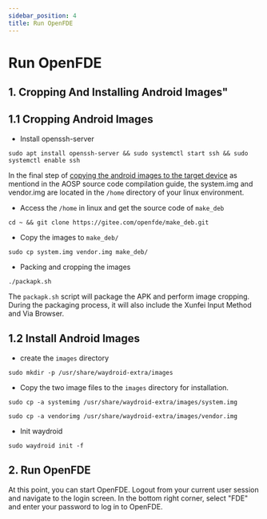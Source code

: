 ```yaml
---
sidebar_position: 4
title: Run OpenFDE
---
```


# Run OpenFDE

## 1. Cropping And Installing Android Images"

## 1.1 Cropping Android Images

- Install openssh-server

```
sudo apt install openssh-server && sudo systemctl start ssh && sudo systemctl enable ssh
```

In the final step of [copying the android images to the target device](./quick-start#copy-img) as mentiond in the AOSP source code compilation guide, the system.img and vendor.img are located in the `/home` directory of your linux environment.

- Access the `/home` in linux and get the source code of `make_deb`

```
cd ~ && git clone https://gitee.com/openfde/make_deb.git 
```

- Copy the images to `make_deb/`
  
``` 
sudo cp system.img vendor.img make_deb/
```

- Packing and cropping the images

```
./packapk.sh
```

The `packapk.sh` script will package the APK and perform image cropping. During the packaging process, it will also include the Xunfei Input Method and Via Browser.

## 1.2 Install Android Images

- create the `images` directory

```
sudo mkdir -p /usr/share/waydroid-extra/images
```

- Copy the two image files to the `images` directory for installation.

```
sudo cp -a systemimg /usr/share/waydroid-extra/images/system.img
```

```
sudo cp -a vendorimg /usr/share/waydroid-extra/images/vendor.img
```

- Init waydroid

```
sudo waydroid init -f 
```

## 2. Run OpenFDE

At this point, you can start OpenFDE. Logout from your current user session and navigate to the login screen. In the bottom right corner, select "FDE" and enter your password to log in to OpenFDE.